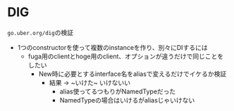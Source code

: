 DIG
====

`go.uber.org/dig`の検証

- 1つのconstructorを使って複数のinstanceを作り、別々にDIするには
  - fuga用のclientとhoge用のclient、オプションが違うだけで同じことをしたい
    - New時に必要とするinterface名をaliasで変えるだけでイケるか検証
      - 結果 → ~いけた~ いけないい
        - alias使ってるつもりがNamedTypeだった
        - NamedTypeの場合はいけるがaliasじゃいけない
        
